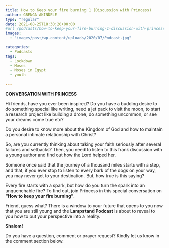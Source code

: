 ```yaml
---
title: How to Keep your fire burning 1 (Discussion with Princess)
author: GBENGA AKINDELE
type: "regular"
date: 2021-08-25T18:30:20+00:00
#url /podcasts/how-to-keep-your-fire-burning-1-discussion-with-princess/
images: 
  - "images/post/wp-content/uploads/2020/07/Podcast.jpg"

categories:
  - Podcasts
tags:
  - Lockdown
  - Moses
  - Moses in Egypt
  - youth

---
```

**CONVERSATION WITH PRINCESS**

Hi friends, have you ever been inspired? Do you have a budding desire to do something special like writing, need a jet pack to visit the moon, to start a research project like building a drone, do something uncommon, or see your dreams come true etc?

Do you desire to know more about the Kingdom of God and how to maintain a personal intimate relationship with Christ?

So, are you currently thinking about taking your faith seriously after several failures and setbacks? Then, you need to listen to this frank discussion with a young author and find out how the Lord helped her.

Someone once said that the journey of a thousand miles starts with a step, and that, if you ever stop to listen to every bark of the dogs on your way, you may never get to your destination. But, how true is this saying?

Every fire starts with a spark, but how do you turn the spark into an unquenchable fire? To find out, join Princess in this special conversation on **&#8220;How to keep your fire burning&#8221;**.

Friend, guess what? There is a window to your future that opens to you now that you are still young and the **Lampstand Podcast** is about to reveal to you how to put your perspective into a reality.

**Shalom!**

Do you have a question, comment or prayer request? Kindly let us know in the comment section below.
